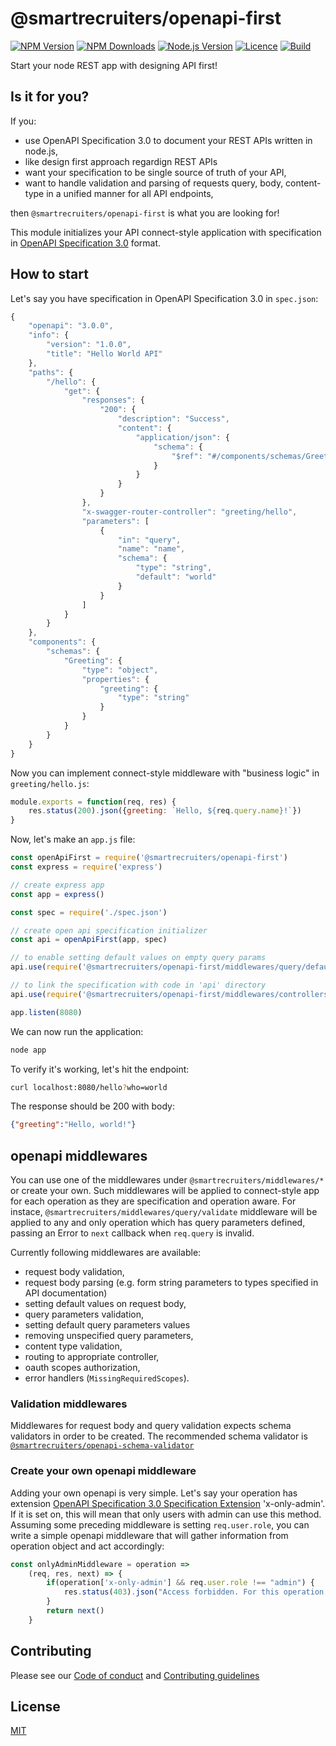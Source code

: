 # @smartrecruiters/openapi-first

[![NPM Version][npm-image]][npm-url]
[![NPM Downloads][downloads-image]][downloads-url]
[![Node.js Version][node-version-image]][node-version-url]
[![Licence][license-image]][license-url]
[![Build][travis-image]][travis-url]

Start your node REST app with designing API first!

## Is it for you?

If you:
- use OpenAPI Specification 3.0 to document your REST APIs written in node.js,
- like design first approach regardign REST APIs
- want your specification to be single source of truth of your API,
- want to handle validation and parsing of requests query, body, content-type in a unified manner for all API endpoints,

then `@smartrecruiters/openapi-first` is what you are looking for!

This module initializes your API connect-style application with specification in
[OpenAPI Specification 3.0](https://openapis.org/specification) format.

## How to start

Let's say you have specification in OpenAPI Specification 3.0 in `spec.json`:

```javascript
{
    "openapi": "3.0.0",
    "info": {
        "version": "1.0.0",
        "title": "Hello World API"
    },
    "paths": {
        "/hello": {
            "get": {
                "responses": {
                    "200": {
                        "description": "Success",
                        "content": {
                            "application/json": {
                                "schema": {
                                    "$ref": "#/components/schemas/Greeting"
                                }
                            }
                        }
                    }
                },
                "x-swagger-router-controller": "greeting/hello",
                "parameters": [
                    {
                        "in": "query",
                        "name": "name",
                        "schema": {
                            "type": "string",
                            "default": "world"
                        }
                    }
                ]
            }
        }
    },
    "components": {
        "schemas": {
            "Greeting": {
                "type": "object",
                "properties": {
                    "greeting": {
                        "type": "string"
                    }
                }
            }
        }
    }
}
```

Now you can implement connect-style middleware with "business logic" in `greeting/hello.js`:

```javascript
module.exports = function(req, res) {
    res.status(200).json({greeting: `Hello, ${req.query.name}!`})
}
```

Now, let's make an `app.js` file:
```javascript
const openApiFirst = require('@smartrecruiters/openapi-first')
const express = require('express')

// create express app
const app = express()

const spec = require('./spec.json')

// create open api specification initializer
const api = openApiFirst(app, spec)

// to enable setting default values on empty query params
api.use(require('@smartrecruiters/openapi-first/middlewares/query/defaults')())

// to link the specification with code in 'api' directory
api.use(require('@smartrecruiters/openapi-first/middlewares/controllers/by-property')({dir: __dirname}))

app.listen(8080)

```

We can now run the application:
```bash
node app
```
To verify it's working, let's hit the endpoint:
```bash
curl localhost:8080/hello?who=world
```
The response should be 200 with body:
```json
{"greeting":"Hello, world!"}
```

## openapi middlewares

You can use one of the middlewares under `@smartrecruiters/middlewares/*` or create your own. Such middlewares will be
applied to connect-style app for each operation as they are specification and operation aware. For instace,
`@smartrecruiters/middlewares/query/validate` middleware will be applied to any and only operation which has query
parameters defined, passing an Error to `next` callback when `req.query` is invalid.

Currently following middlewares are available:
- request body validation,
- request body parsing (e.g. form string parameters to types specified in API documentation)
- setting default values on request body,
- query parameters validation,
- setting default query parameters values
- removing unspecified query parameters,
- content type validation,
- routing to appropriate controller,
- oauth scopes authorization,
- error handlers (`MissingRequiredScopes`).

### Validation middlewares

Middlewares for request body and query validation expects schema validators in order to be created.
The recommended schema validator is [`@smartrecruiters/openapi-schema-validator`](https://www.npmjs.com/package/@smartrecruiters/openapi-schemas-validator)

### Create your own openapi middleware

Adding your own openapi is very simple. Let's say your operation has extension
[OpenAPI Specification 3.0 Specification Extension](https://github.com/OAI/OpenAPI-Specification/blob/master/versions/3.0.1.md#specificationExtensions) 'x-only-admin'.
If it is set on, this will mean that only users with admin can use this method.
Assuming some preceding middleware is setting `req.user.role`, you can write a simple openapi middleware
that will gather information from operation object and act accordingly:
```javascript
const onlyAdminMiddleware = operation =>
    (req, res, next) => {
        if(operation['x-only-admin'] && req.user.role !== "admin") {
            res.status(403).json("Access forbidden. For this operation, you need to have admin role")
        }
        return next()
    }
```

## Contributing

Please see our [Code of conduct](docs/CODE_OF_CONDUCT.md) and [Contributing guidelines](docs/CONTRIBUTING.md)

## License

[MIT](LICENSE)

[npm-image]: https://img.shields.io/npm/v/@smartrecruiters/openapi-first.svg
[npm-url]: https://www.npmjs.com/package/@smartrecruiters/openapi-first
[downloads-image]: https://img.shields.io/npm/dm/@smartrecruiters/openapi-first.svg
[downloads-url]: https://www.npmjs.com/package/@smartrecruiters/openapi-first
[node-version-image]: https://img.shields.io/node/v/@smartrecruiters/openapi-first.svg
[node-version-url]: https://nodejs.org/en/download/
[license-url]: https://github.com/smartrecruiters/openapi-first/blob/master/LICENSE
[license-image]: https://img.shields.io/npm/l/@smartrecruiters/openapi-first.svg
[travis-url]: https://travis-ci.com/smartrecruiters/openapi-first
[travis-image]: https://api.travis-ci.com/smartrecruiters/openapi-first.svg?branch=master
